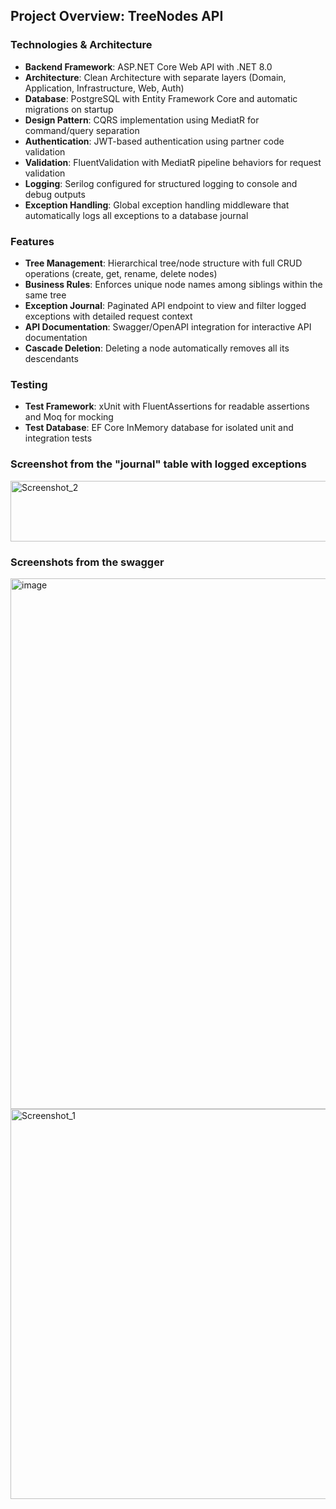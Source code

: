 ## Project Overview: TreeNodes API

### Technologies & Architecture
- **Backend Framework**: ASP.NET Core Web API with .NET 8.0  
- **Architecture**: Clean Architecture with separate layers (Domain, Application, Infrastructure, Web, Auth)  
- **Database**: PostgreSQL with Entity Framework Core and automatic migrations on startup  
- **Design Pattern**: CQRS implementation using MediatR for command/query separation  
- **Authentication**: JWT-based authentication using partner code validation  
- **Validation**: FluentValidation with MediatR pipeline behaviors for request validation  
- **Logging**: Serilog configured for structured logging to console and debug outputs  
- **Exception Handling**: Global exception handling middleware that automatically logs all exceptions to a database journal  

### Features
- **Tree Management**: Hierarchical tree/node structure with full CRUD operations (create, get, rename, delete nodes)  
- **Business Rules**: Enforces unique node names among siblings within the same tree  
- **Exception Journal**: Paginated API endpoint to view and filter logged exceptions with detailed request context  
- **API Documentation**: Swagger/OpenAPI integration for interactive API documentation  
- **Cascade Deletion**: Deleting a node automatically removes all its descendants  

### Testing
- **Test Framework**: xUnit with FluentAssertions for readable assertions and Moq for mocking  
- **Test Database**: EF Core InMemory database for isolated unit and integration tests

### Screenshot from the "journal" table with logged exceptions
  <img width="1210" height="97" alt="Screenshot_2" src="https://github.com/user-attachments/assets/fed8ae4d-f39e-498a-8640-4929e1b9d988" />

### Screenshots from the swagger
  <img width="1485" height="849" alt="image" src="https://github.com/user-attachments/assets/29c85f48-bbf6-4c81-bc1c-65381eae9f0b" />

  <img width="566" height="624" alt="Screenshot_1" src="https://github.com/user-attachments/assets/bc225dcc-48a7-4f21-aab9-a3ae24b45cda" />


